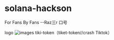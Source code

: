 # solana-hackson
For Fans By Fans    --Raz三r  口号

logo ![images](https://user-images.githubusercontent.com/13349979/167269843-547d0b4e-4cbe-47b1-a906-a5c75e280f5b.png)
tiki-token（tiket-token//crash Tiktok）  
